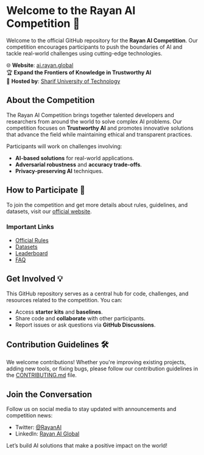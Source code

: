 # Welcome to the Rayan AI Competition 👾

Welcome to the official GitHub repository for the **Rayan AI Competition**. Our competition encourages participants to push the boundaries of AI and tackle real-world challenges using cutting-edge technologies.

🌐 **Website**: [ai.rayan.global](https://ai.rayan.global)  
🏆 **Expand the Frontiers of Knowledge in Trustworthy AI**  
🎯 **Hosted by**: [Sharif University of Technology](https://sharif.edu)

## About the Competition

The Rayan AI Competition brings together talented developers and researchers from around the world to solve complex AI problems. Our competition focuses on **Trustworthy AI** and promotes innovative solutions that advance the field while maintaining ethical and transparent practices.

Participants will work on challenges involving:
- **AI-based solutions** for real-world applications.
- **Adversarial robustness** and **accuracy trade-offs**.
- **Privacy-preserving AI** techniques.

## How to Participate 📝
To join the competition and get more details about rules, guidelines, and datasets, visit our [official website](https://ai.rayan.global).

### Important Links
- [Official Rules](https://ai.rayan.global/rules)
- [Datasets](https://ai.rayan.global/datasets)
- [Leaderboard](https://ai.rayan.global/leaderboard)
- [FAQ](https://ai.rayan.global/faq)

## Get Involved 💡
This GitHub repository serves as a central hub for code, challenges, and resources related to the competition. You can:
- Access **starter kits** and **baselines**.
- Share code and **collaborate** with other participants.
- Report issues or ask questions via **GitHub Discussions**.

## Contribution Guidelines 🛠️
We welcome contributions! Whether you're improving existing projects, adding new tools, or fixing bugs, please follow our contribution guidelines in the [CONTRIBUTING.md](link-to-contributing.md) file.

## Join the Conversation
Follow us on social media to stay updated with announcements and competition news:
- Twitter: [@RayanAI](https://twitter.com/RayanAI)
- LinkedIn: [Rayan AI Global](https://linkedin.com/company/rayan-ai-global)

Let’s build AI solutions that make a positive impact on the world!
